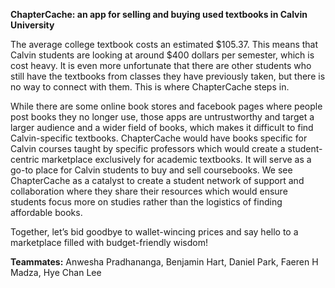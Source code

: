 **ChapterCache: an app for selling and buying used textbooks in Calvin University**

The average college textbook costs an estimated $105.37. This means that Calvin students are looking at around $400 dollars per semester, which is cost heavy.  It is even more unfortunate that there are other students who still have the textbooks from classes they have previously taken, but there is no way to connect with them. This is where ChapterCache steps in.

While there are some online book stores and facebook pages where people post books they no longer use, those apps are untrustworthy and target a larger audience and a wider field of books, which makes it difficult to find Calvin-specific textbooks. ChapterCache would have books specific for Calvin courses taught by specific professors which would create a student-centric marketplace exclusively for academic textbooks. It will serve as a go-to place for Calvin students to buy and sell coursebooks. We see ChapterCache as a catalyst to create a student network of support and collaboration where they share their resources which would ensure students focus more on studies rather than the logistics of finding affordable books.

Together, let’s bid goodbye to wallet-wincing prices and say hello to a marketplace filled with budget-friendly wisdom!

**Teammates:**
Anwesha Pradhananga, Benjamin Hart, Daniel Park, Faeren H Madza, Hye Chan Lee

